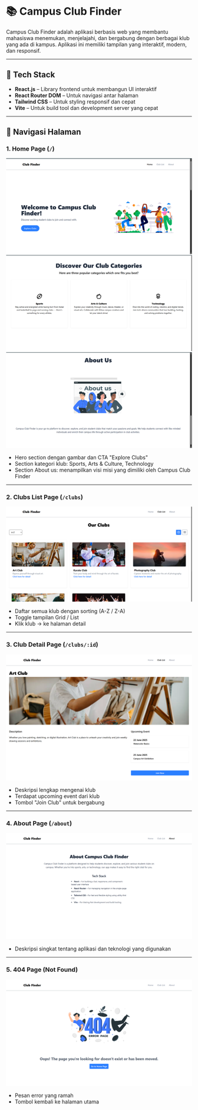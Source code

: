 # 📚 Campus Club Finder

Campus Club Finder adalah aplikasi berbasis web yang membantu mahasiswa menemukan, menjelajahi, dan bergabung dengan berbagai klub yang ada di kampus. Aplikasi ini memiliki tampilan yang interaktif, modern, dan responsif.

---

## 🚀 Tech Stack

- **React.js** – Library frontend untuk membangun UI interaktif  
- **React Router DOM** – Untuk navigasi antar halaman  
- **Tailwind CSS** – Untuk styling responsif dan cepat  
- **Vite** – Untuk build tool dan development server yang cepat  

---

## 🧭 Navigasi Halaman

### 1. **Home Page** (`/`)

![Hero Section](public/img/screenshoot/home/home.png)  
![Category Section](public/img/screenshoot/home/home-category.png)  
![About Section](public/img/screenshoot/home/home-about.png)

- Hero section dengan gambar dan CTA "Explore Clubs"  
- Section kategori klub: Sports, Arts & Culture, Technology  
- Section About us: menampilkan visi misi yang dimiliki oleh Campus Club Finder  

---

### 2. **Clubs List Page** (`/clubs`)

![Clubs List Page](public/img/screenshoot/club-list/list-page.png)

- Daftar semua klub dengan sorting (A-Z / Z-A)  
- Toggle tampilan Grid / List  
- Klik klub → ke halaman detail  

---

### 3. **Club Detail Page** (`/clubs/:id`)

![Club Detail Page](public/img/screenshoot/club-detail/detail.png)

- Deskripsi lengkap mengenai klub  
- Terdapat upcoming event dari klub  
- Tombol "Join Club" untuk bergabung  

---

### 4. **About Page** (`/about`)

![About Page](public/img/screenshoot/About/about-page.png)

- Deskripsi singkat tentang aplikasi dan teknologi yang digunakan  

---

### 5. **404 Page (Not Found)**

![404 Page](public/img/screenshoot/error/error-page.png)

- Pesan error yang ramah  
- Tombol kembali ke halaman utama  
